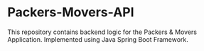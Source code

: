 # Packers-Movers-API

This repository contains backend logic for the Packers & Movers Application. 
Implemented using Java Spring Boot Framework.
